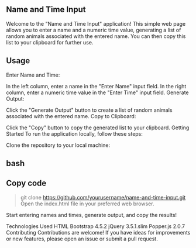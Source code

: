 ## Name and Time Input
Welcome to the "Name and Time Input" application! This simple web page allows you to enter a name and a numeric time value, generating a list of random animals associated with the entered name. You can then copy this list to your clipboard for further use.

## Usage
Enter Name and Time:

In the left column, enter a name in the "Enter Name" input field.
In the right column, enter a numeric time value in the "Enter Time" input field.
Generate Output:

Click the "Generate Output" button to create a list of random animals associated with the entered name.
Copy to Clipboard:

Click the "Copy" button to copy the generated list to your clipboard.
Getting Started
To run the application locally, follow these steps:

Clone the repository to your local machine:

## bash
## Copy code
> git clone https://github.com/yourusername/name-and-time-input.git
Open the index.html file in your preferred web browser.

Start entering names and times, generate output, and copy the results!

Technologies Used
HTML
Bootstrap 4.5.2
jQuery 3.5.1.slim
Popper.js 2.0.7
Contributing
Contributions are welcome! If you have ideas for improvements or new features, please open an issue or submit a pull request.
